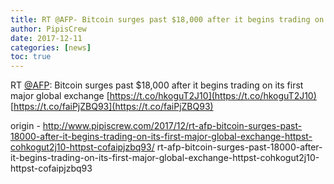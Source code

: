 ```yaml
---
title: RT @AFP- Bitcoin surges past $18,000 after it begins trading on its first major global  exchange https-//t.co/hkoguT2J10 https-//t.co/faiPjZBQ93
author: PipisCrew
date: 2017-12-11
categories: [news]
toc: true
---
```


RT [@AFP](https://twitter.com/@AFP): Bitcoin surges past $18,000 after it begins trading on its first major global  exchange [https://t.co/hkoguT2J10](https://t.co/hkoguT2J10) [https://t.co/faiPjZBQ93](https://t.co/faiPjZBQ93)

origin - http://www.pipiscrew.com/2017/12/rt-afp-bitcoin-surges-past-18000-after-it-begins-trading-on-its-first-major-global-exchange-httpst-cohkogut2j10-httpst-cofaipjzbq93/ rt-afp-bitcoin-surges-past-18000-after-it-begins-trading-on-its-first-major-global-exchange-httpst-cohkogut2j10-httpst-cofaipjzbq93